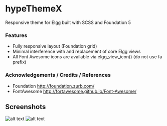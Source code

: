 hypeThemeX
==========

Responsive theme for Elgg built with SCSS and Foundation 5

### Features

* Fully responsive layout (Foundation grid)
* Minimal interference with and replacement of core Elgg views
* All Font Awesome icons are available via elgg_view_icon() (do not use fa prefix)


### Acknowledgements / Credits / References

* Foundation http://foundation.zurb.com/
* FontAwesome http://fortawesome.github.io/Font-Awesome/


## Screenshots ##

![alt text](https://raw.github.com/hypeJunction/hypeThemeX/master/screenshots/default_profile_full.png "Default Theme - Proifle - Desktop")
![alt text](https://raw.github.com/hypeJunction/hypeThemeX/master/screenshots/default_profile_mobile.png "Default Theme - Profile - Mobile")

